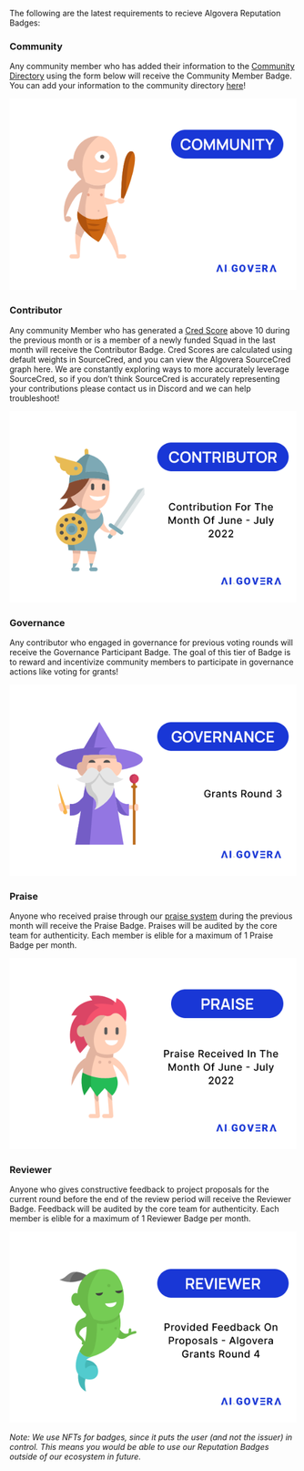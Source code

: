 The following are the latest requirements to recieve Algovera Reputation Badges:

### Community

Any community member who has added their information to the [Community Directory](https://algovera.notion.site/6de7d47890334b8389b3ded588dd65ee?v=929373418cfa4c13b7d882c3b128cff2) using the form below will receive the Community Member Badge. You can add your information to the community directory [here](https://airtable.com/shrQPjhE9wxHbWKL2)!

![CommunityNFT](./assets/CommunityNFT.png)

### Contributor

Any community Member who has generated a [Cred Score](https://cred.algovera.ai/#/explorer) above 10 during the previous month or is a member of a newly funded Squad in the last month will receive the Contributor Badge. Cred Scores are calculated using default weights in SourceCred, and you can view the Algovera SourceCred graph here. We are constantly exploring ways to more accurately leverage SourceCred, so if you don’t think SourceCred is accurately representing your contributions please contact us in Discord and we can help troubleshoot!

![ContributorNFT](./assets/ContributorNFT.png)

### Governance

Any contributor who engaged in governance for previous voting rounds will receive the Governance Participant Badge. The goal of this tier of Badge is to reward and incentivize community members to participate in governance actions like voting for grants!

![GovernanceNFT](./assets/GovernanceNFT.png)

### Praise

Anyone who received praise through our [praise system](https://www.youtube.com/watch?v=Q85g4v220f8&t) during the previous month will receive the Praise Badge. Praises will be audited by the core team for authenticity. Each member is elible for a maximum of 1 Praise Badge per month.

![PraiseNFT](./assets/PraiseNFT.png)

### Reviewer

Anyone who gives constructive feedback to project proposals for the current round before the end of the review period will receive the Reviewer Badge. Feedback will be audited by the core team for authenticity. Each member is elible for a maximum of 1 Reviewer Badge per month.

![ReviewerNFT](./assets/ReviewerNFT.png)

*Note: We use NFTs for badges, since it puts the user (and not the issuer) in control. This means you would be able to use our Reputation Badges outside of our ecosystem in future.*